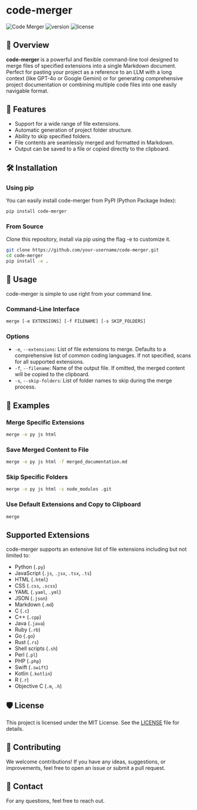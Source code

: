 # code-merger

![Code Merger](https://img.shields.io/badge/language-python-blue) ![version](https://img.shields.io/badge/version-1.0-brightgreen) ![license](https://img.shields.io/badge/license-MIT-blue)

## 🚀 Overview

**code-merger** is a powerful and flexible command-line tool designed to merge files of specified extensions into a single Markdown document. Perfect for pasting your project as a reference to an LLM with a long context (like GPT-4o or Google Gemini) or for generating comprehensive project documentation or combining multiple code files into one easily navigable format.

## 📜 Features

- Support for a wide range of file extensions.
- Automatic generation of project folder structure.
- Ability to skip specified folders.
- File contents are seamlessly merged and formatted in Markdown.
- Output can be saved to a file or copied directly to the clipboard.

## 🛠 Installation

### Using pip

You can easily install code-merger from PyPI (Python Package Index):

```sh
pip install code-merger
```

### From Source

Clone this repository, install via pip using the flag -e to customize it.

```sh
git clone https://github.com/your-username/code-merger.git
cd code-merger
pip install -e .
```

## 🚀 Usage

code-merger is simple to use right from your command line.

### Command-Line Interface

```sh
merge [-e EXTENSIONS] [-f FILENAME] [-s SKIP_FOLDERS]
```

### Options

- `-e`, `--extensions`: List of file extensions to merge. Defaults to a comprehensive list of common coding languages. If not specified, scans for all supported extensions.
- `-f`, `--filename`: Name of the output file. If omitted, the merged content will be copied to the clipboard.
- `-s`, `--skip-folders`: List of folder names to skip during the merge process.

## 📌 Examples

### Merge Specific Extensions

```sh
merge -e py js html
```

### Save Merged Content to File

```sh
merge -e py js html -f merged_documentation.md
```

### Skip Specific Folders

```sh
merge -e py js html -s node_modules .git
```

### Use Default Extensions and Copy to Clipboard

```sh
merge
```

## Supported Extensions

code-merger supports an extensive list of file extensions including but not limited to:

- Python (`.py`)
- JavaScript (`.js`, `.jsx`, `.tsx`, `.ts`)
- HTML (`.html`)
- CSS (`.css`, `.scss`)
- YAML (`.yaml`, `.yml`)
- JSON (`.json`)
- Markdown (`.md`)
- C (`.c`)
- C++ (`.cpp`)
- Java (`.java`)
- Ruby (`.rb`)
- Go (`.go`)
- Rust (`.rs`)
- Shell scripts (`.sh`)
- Perl (`.pl`)
- PHP (`.php`)
- Swift (`.swift`)
- Kotlin (`.kotlin`)
- R (`.r`)
- Objective C (`.m`, `.h`)

## 🛡️ License

This project is licensed under the MIT License. See the [LICENSE](LICENSE) file for details.

## 👏 Contributing

We welcome contributions! If you have any ideas, suggestions, or improvements, feel free to open an issue or submit a pull request.

## 📧 Contact

For any questions, feel free to reach out.